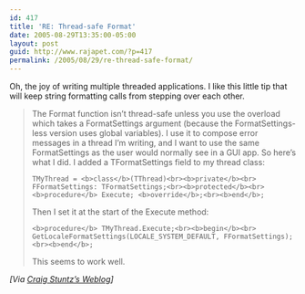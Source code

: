 ```yaml
---
id: 417
title: 'RE: Thread-safe Format'
date: 2005-08-29T13:35:00-05:00
layout: post
guid: http://www.rajapet.com/?p=417
permalink: /2005/08/29/re-thread-safe-format/
---
```

Oh, the joy of writing multiple threaded applications. I like this little tip that will keep string formatting calls from stepping over each other.

> The Format function isn&#8217;t thread-safe unless you use the overload which takes a FormatSettings argument (because the FormatSettings-less version uses global variables). I use it to compose error messages in a thread I&#8217;m writing, and I want to use the same FormatSettings as the user would normally see in a GUI app. So here&#8217;s what I did. I added a TFormatSettings field to my thread class:
> 
>     TMyThread = <b>class</b>(TThread)<br><b>private</b><br>  FFormatSettings: TFormatSettings;<br><b>protected</b><br><b>procedure</b> Execute; <b>override</b>;<br><b>end</b>;
> 
> Then I set it at the start of the Execute method:
> 
>     <b>procedure</b> TMyThread.Execute;<br><b>begin</b><br>  GetLocaleFormatSettings(LOCALE_SYSTEM_DEFAULT, FFormatSettings);<br><b>end</b>;
> 
> This seems to work well.

_[Via [Craig Stuntz&#8217;s Weblog](http://blogs.teamb.com/craigstuntz/archive/2005/08/25/ThreadSafeFormat.aspx)]_